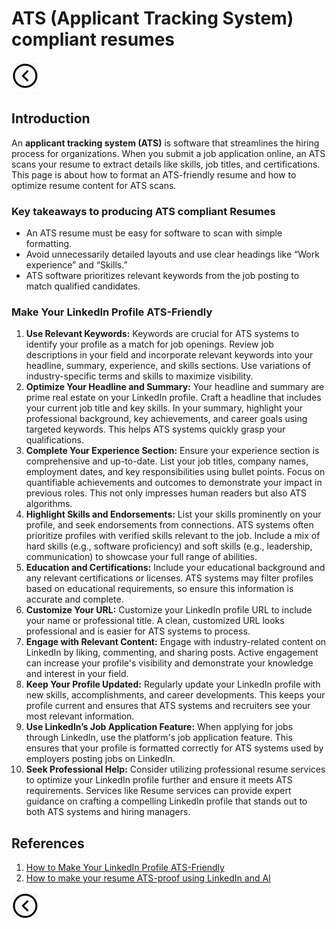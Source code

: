 # ATS (Applicant Tracking System) compliant resumes
[<img src="../images/back.png">](../README.md)

## Introduction
An **applicant tracking system (ATS)** is software that streamlines the hiring process for organizations. When you submit a job application online, an ATS scans your resume to extract details like skills, job titles, and certifications.
This page is about how to format an ATS-friendly resume and how to optimize resume content for ATS scans.

### Key takeaways to producing ATS compliant Resumes
- An ATS resume must be easy for software to scan with simple formatting.
- Avoid unnecessarily detailed layouts and use clear headings like “Work experience” and “Skills.”
- ATS software prioritizes relevant keywords from the job posting to match qualified candidates.

### Make Your LinkedIn Profile ATS-Friendly
1. **Use Relevant Keywords:**
   Keywords are crucial for ATS systems to identify your profile as a match for job openings. Review job descriptions in your field and incorporate relevant keywords into your headline, summary, experience, and skills sections. Use variations of industry-specific terms and skills to maximize visibility.
2. **Optimize Your Headline and Summary:**
   Your headline and summary are prime real estate on your LinkedIn profile. Craft a headline that includes your current job title and key skills. In your summary, highlight your professional background, key achievements, and career goals using targeted keywords. This helps ATS systems quickly grasp your qualifications.
3. **Complete Your Experience Section:**
   Ensure your experience section is comprehensive and up-to-date. List your job titles, company names, employment dates, and key responsibilities using bullet points. Focus on quantifiable achievements and outcomes to demonstrate your impact in previous roles. This not only impresses human readers but also ATS algorithms.
4. **Highlight Skills and Endorsements:**
   List your skills prominently on your profile, and seek endorsements from connections. ATS systems often prioritize profiles with verified skills relevant to the job. Include a mix of hard skills (e.g., software proficiency) and soft skills (e.g., leadership, communication) to showcase your full range of abilities.
5. **Education and Certifications:**
   Include your educational background and any relevant certifications or licenses. ATS systems may filter profiles based on educational requirements, so ensure this information is accurate and complete.
6. **Customize Your URL:**
   Customize your LinkedIn profile URL to include your name or professional title. A clean, customized URL looks professional and is easier for ATS systems to process.
7. **Engage with Relevant Content:**
   Engage with industry-related content on LinkedIn by liking, commenting, and sharing posts. Active engagement can increase your profile's visibility and demonstrate your knowledge and interest in your field.
8. **Keep Your Profile Updated:**
   Regularly update your LinkedIn profile with new skills, accomplishments, and career developments. This keeps your profile current and ensures that ATS systems and recruiters see your most relevant information.
9. **Use LinkedIn’s Job Application Feature:**
   When applying for jobs through LinkedIn, use the platform's job application feature. This ensures that your profile is formatted correctly for ATS systems used by employers posting jobs on LinkedIn.
10. **Seek Professional Help:**
    Consider utilizing professional resume services to optimize your LinkedIn profile further and ensure it meets ATS requirements. Services like Resume services can provide expert guidance on crafting a compelling LinkedIn profile that stands out to both ATS systems and hiring managers.

## References
1. [How to Make Your LinkedIn Profile ATS-Friendly](https://www.linkedin.com/pulse/how-make-your-linkedin-profile-ats-friendly-fhqxc/)
2. [How to make your resume ATS-proof using LinkedIn and AI](https://www.linkedin.com/pulse/how-make-your-resume-ats-proof-using-linkedin-ai-van-beinum-zheye/)

[<img src="../images/back.png">](../README.md)